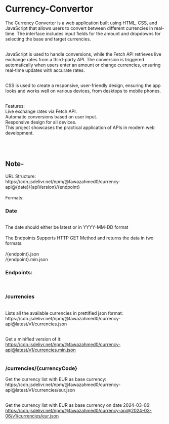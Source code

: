 # Currency-Convertor
<p>
The Currency Converter is a web application built using HTML, CSS, and JavaScript that allows users to convert between different currencies in real-time. The interface includes input fields for the amount and dropdowns for selecting the base and target currencies.<br><br>

JavaScript is used to handle conversions, while the Fetch API retrieves live exchange rates from a third-party API. The conversion is triggered automatically when users enter an amount or change currencies, ensuring real-time updates with accurate rates.<br><br>

CSS is used to create a responsive, user-friendly design, ensuring the app looks and works well on various devices, from desktops to mobile phones.<br><br>

Features:<br>
Live exchange rates via Fetch API.<br>
Automatic conversions based on user input.<br>
Responsive design for all devices.<br>
This project showcases the practical application of APIs in modern web development.</p><br><br>
<h2>Note-</h2>
URL Structure:<br>
https://cdn.jsdelivr.net/npm/@fawazahmed0/currency-api@{date}/{apiVersion}/{endpoint}<br>
<br>
Formats:<br>
<h3>Date</h3>
<br>
The date should either be latest or in YYYY-MM-DD format<br>
<br>
The Endpoints Supports HTTP GET Method and returns the data in two formats:<br>
<br>
/{endpoint}.json
<br>
/{endpoint}.min.json
<br>
<h3>Endpoints:</h3><br>
<h3>/currencies</h3><br>
Lists all the available currencies in prettified json format:<br>
https://cdn.jsdelivr.net/npm/@fawazahmed0/currency-api@latest/v1/currencies.json<br><br>

Get a minified version of it:<br>
https://cdn.jsdelivr.net/npm/@fawazahmed0/currency-api@latest/v1/currencies.min.json<br>
<br>

<h3>/currencies/{currencyCode}</h3>
Get the currency list with EUR as base currency:<br>
https://cdn.jsdelivr.net/npm/@fawazahmed0/currency-api@latest/v1/currencies/eur.json<br><br>

Get the currency list with EUR as base currency on date 2024-03-06:<br>
https://cdn.jsdelivr.net/npm/@fawazahmed0/currency-api@2024-03-06/v1/currencies/eur.json<br><br>
